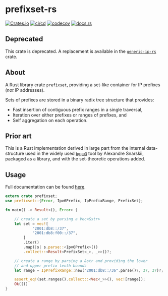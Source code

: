 # prefixset-rs

[![Crates.io](https://img.shields.io/crates/v/prefixset)](https://crates.io/crates/prefixset)
[![ci/cd](https://github.com/wolcomm/prefixset-rs/actions/workflows/cicd.yml/badge.svg?event=push)](https://github.com/wolcomm/prefixset-rs/actions/workflows/cicd.yml)
[![codecov](https://codecov.io/gh/wolcomm/prefixset-rs/branch/master/graph/badge.svg?token=9dktFtdydp)](https://codecov.io/gh/wolcomm/prefixset-rs)
[![docs.rs](https://img.shields.io/docsrs/prefixset)](https://docs.rs/prefixset)

## Deprecated

This crate is deprecated. A replacement is available in the [`generic-ip-rs`] crate.

## About

A Rust library crate `prefixset`, providing a set-like container for IP
prefixes (*not* IP addresses).

Sets of prefixes are stored in a binary radix tree structure that provides:

- Fast insertion of contiguous prefix ranges in a single traversal,
- Iteration over either prefixes or ranges of prefixes, and
- Self aggregation on each operation.

## Prior art

This is a Rust implementation derived in large part from the internal
data-structure used in the widely used [`bgpq3`] tool by Alexandre Snarskii,
packaged as a library, and with the set-theoretic operations added.

## Usage

Full documentation can be found [here](https://docs.rs/prefixset/).

``` rust
extern crate prefixset;
use prefixset::{Error, Ipv6Prefix, IpPrefixRange, PrefixSet};

fn main() -> Result<(), Error> {

    // create a set by parsing a Vec<&str>
    let set = vec![
            "2001:db8::/37",
            "2001:db8:f00::/37",
        ]
        .iter()
        .map(|s| s.parse::<Ipv6Prefix>())
        .collect::<Result<PrefixSet<_>, _>>()?;

    // create a range by parsing a &str and providing the lower
    // and upper prefix lenth bounds
    let range = IpPrefixRange::new("2001:db8::/36".parse()?, 37, 37)?;

    assert_eq!(set.ranges().collect::<Vec<_>>(), vec![range]);
    Ok(())
}
```

[`bgpq3`]: https://github.com/snar/bgpq3
[`generic-ip-rs`]: https://github.com/wolcomm/generic-ip-rs
